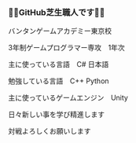 ### 🌿🌱GitHub芝生職人です🌱🌿


バンタンゲームアカデミー東京校

3年制ゲームプログラマー専攻　1年次

主に使っている言語　C# 日本語

勉強している言語　C++ Python

主に使っているゲームエンジン　Unity


日々新しい事を学び精進します

対戦よろしくお願いします
<!--
**RyuichiroYoshida/RyuichiroYoshida** is a ✨ _special_ ✨ repository because its `README.md` (this file) appears on your GitHub profile.

Here are some ideas to get you started:

- 🔭 I’m currently working on ...
- 🌱 I’m currently learning ...
- 👯 I’m looking to collaborate on ...
- 🤔 I’m looking for help with ...
- 💬 Ask me about ...
- 📫 How to reach me: ...
- 😄 Pronouns: ...
- ⚡ Fun fact: ...
-->
